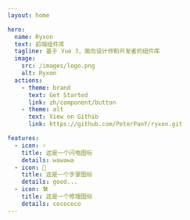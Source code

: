 ```yaml
---
layout: home

hero:
  name: Ryxon
  text: 前端组件库
  tagline: 基于 Vue 3，面向设计师和开发者的组件库
  image:
    src: /images/logo.png
    alt: Ryxon
  actions:
    - theme: brand
      text: Get Started
      link: zh/component/button
    - theme: alt
      text: View on Githib
      link: https://github.com/PeterPanY/ryxon.git

features:
  - icon: ⚡️
    title: 这是一个闪电图标
    details: wawawa
  - icon: 🖖
    title: 这是一个手掌图标
    details: good...
  - icon: 🛠️
    title: 这是一个修理图标
    details: cocococo
---
```

